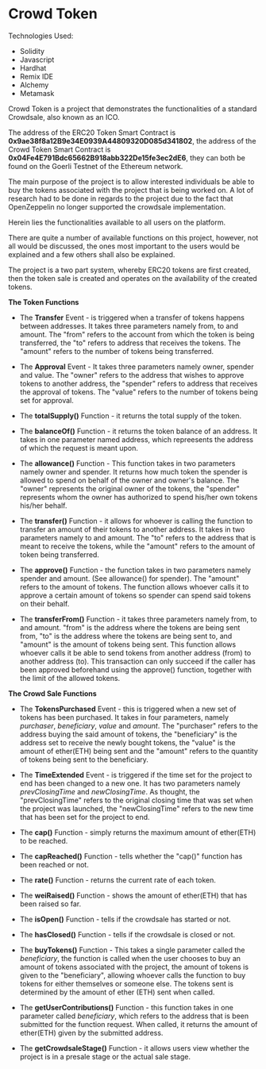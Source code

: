 # Crowd Token

Technologies Used:

  * Solidity
  * Javascript
  * Hardhat
  * Remix IDE
  * Alchemy
  * Metamask

Crowd Token is a project that demonstrates the functionalities of a standard Crowdsale, also known as an ICO.

The address of the ERC20 Token Smart Contract is **0x9ae38f8a12B9e34E0939A44809320D085d341802**, the address of the Crowd Token Smart Contract is **0x04Fe4E791Bdc65662B918abb322De15fe3ec2dE6**, they can both be found on the Goerli Testnet of the Ethereum network.

The main purpose of the project is to allow interested individuals be able to buy the tokens associated with the project that is being worked on.
A lot of research had to be done in regards to the project due to the fact that OpenZeppelin no longer supported the crowdsale implementation.

Herein lies the functionalities available to all users on the platform.

There are quite a number of available functions on this project, however, not all would be discussed, the ones most important to the users would be explained and a few others shall also be explained.

The project is a two part system, whereby ERC20 tokens are first created, then the token sale is created and operates on the availability of the created tokens.

**The Token Functions**

 * The **Transfer** Event - is triggered when a transfer of tokens happens between addresses. It takes three parameters namely from, to and amount. The "from" refers to the account from which the token is being transferred, the "to" refers to address that receives the tokens. The "amount" refers to the number of tokens being transferred.

 * The **Approval** Event - It takes three parameters namely owner, spender and value. The "owner" refers to the address that wishes to approve tokens to another address, the "spender" refers to address that receives the approval of tokens. The "value" refers to the number of tokens being set for approval.

 * The **totalSupply()** Function - it returns the total supply of the token.

 * The **balanceOf()** Function - it returns the token balance of an address. It takes in one parameter named address, which repreesents the address of which the request is meant upon.

 * The **allowance()** Function - This function takes in two parameters namely owner and spender. It returns how much token the spender is allowed to spend on behalf of the owner and owner's balance. The "owner" represents the original owner of the tokens, the "spender" represents whom the owner has authorized to spend his/her own tokens his/her behalf.

 * The **transfer()** Function - it allows for whoever is calling the function to transfer an amount of their tokens to another address. It takes in two parameters namely to and amount. The "to" refers to the address that is meant to receive the tokens, while the "amount" refers to the amount of token being transferred.

 * The **approve()** Function - the function takes in two parameters namely spender and amount. (See allowance() for spender). The "amount" refers to the amount of tokens. The function allows whoever calls it to approve a certain amount of tokens so spender can spend said tokens on their behalf.

 * The **transferFrom()** Function - it takes three parameters namely from, to and amount. "from" is the address where the tokens are being sent from, "to" is the address where the tokens are being sent to, and "amount" is the amount of tokens being sent. This function allows whoever calls it be able to send tokens from another address (from) to another address (to). This transaction can only succeed if the caller has been approved beforehand using the approve() function, together with the limit of the allowed tokens.

**The Crowd Sale Functions**

 * The **TokensPurchased** Event - this is triggered when a new set of tokens has been purchased. It takes in four parameters, namely _purchaser_, _beneficiary_, _value_ and _amount_. The "purchaser" refers to the address buying the said amount of tokens, the "beneficiary" is the address set to receive the newly bought tokens, the "value" is the amount of ether(ETH) being sent and the "amount" refers to the quantity of tokens being sent to the beneficiary. 

 * The **TimeExtended** Event - is triggered if the time set for the project to end has been changed to a new one. It has two parameters namely _prevClosingTime_ and _newClosingTime_. As thought, the "prevClosingTime" refers to the original closing time that was set when the project was launched, the "newClosingTime" refers to the new time that has been set for the project to end.

 * The **cap()** Function - simply returns the maximum amount of ether(ETH) to be reached.

 * The **capReached()** Function - tells whether the "cap()" function has been reached or not.

 * The **rate()** Function - returns the current rate of each token.

 * The **weiRaised()** Function - shows the amount of ether(ETH) that has been raised so far.

 * The **isOpen()** Function - tells if the crowdsale has started or not.

 * The **hasClosed()** Function - tells if the crowdsale is closed or not.

 * The **buyTokens()** Function - This takes a single parameter called the _beneficiary_, the function is called when the user chooses to buy an amount of tokens associated with the project, the amount of tokens is given to the "beneficiary", allowing whoever calls the function to buy tokens for either themselves or someone else. The tokens sent is determined by the amount of ether (ETH) sent when called.

 * The **getUserContributions()** Function - this function takes in one parameter called _beneficiary_, which refers to the address that is been submitted for the function request. When called, it returns the amount of ether(ETH) given by the submitted address.

 * The **getCrowdsaleStage()** Function - it allows users view whether the project is in a presale stage or the actual sale stage.

